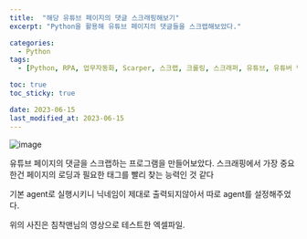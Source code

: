 ```yaml
---
title:  "해당 유튜브 페이지의 댓글 스크래핑해보기"
excerpt: "Python을 활용해 유튜브 페이지의 댓글들을 스크랩해보았다."

categories:
  - Python
tags:
  - [Python, RPA, 업무자동화, Scarper, 스크랩, 크롤링, 스크래퍼, 유튜브, 유튜버 댓글 스크래핑]

toc: true
toc_sticky: true

date: 2023-06-15
last_modified_at: 2023-06-15
---
```


![image](https://github.com/98tech-savvy/98tech-savvy.github.io/assets/128434645/42a50b08-de7c-4200-942e-2910d4c439b0)

유튜브 페이지의 댓글을 스크랩하는 프로그램을 만들어보았다. 스크래핑에서 가장 중요한건 페이지의 로딩과 필요한 태그를 빨리 찾는 능력인 것 같다

기본 agent로 실행시키니 닉네임이 제대로 출력되지않아서 따로 agent를 설정해주었다.

위의 사진은 침착맨님의 영상으로 테스트한 엑셀파일.